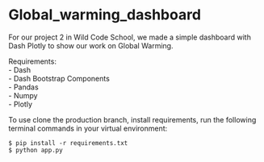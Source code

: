 # Global_warming_dashboard

For our project 2 in Wild Code School, we made a simple dashboard with Dash Plotly to 
show our work on Global Warming.<br/>

Requirements:   
    - Dash   
    - Dash Bootstrap Components   
    - Pandas   
    - Numpy   
    - Plotly   
    
To use clone the production branch, install requirements, run the following terminal commands in your virtual environment:

    $ pip install -r requirements.txt
    $ python app.py
    
